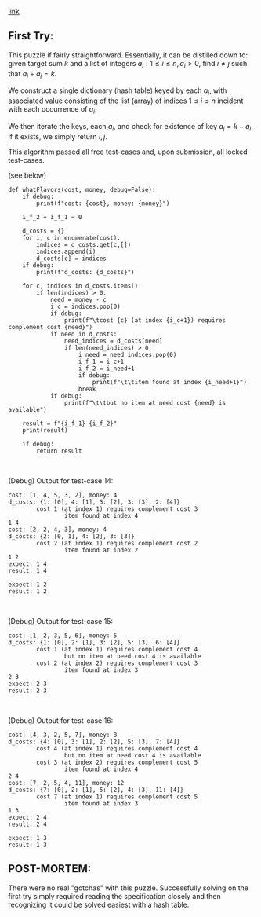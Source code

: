 [link](https://www.hackerrank.com/challenges/ctci-ice-cream-parlor/problem?h_l=interview&playlist_slugs%5B%5D=interview-preparation-kit&playlist_slugs%5B%5D=search)


## First Try:

This puzzle if fairly straightforward.  Essentially, it can be distilled down to: given target sum $k$ and a list of integers $a_i: 1 \le i \le n, a_i > 0$, find $i \ne j$ such that $a_i + a_j = k$.

We construct a single dictionary (hash table) keyed by each $a_i$, with associated value consisting of the list (array) of indices $1 \le i \le n$ incident with each occurrence of $a_i$.

We then iterate the keys, each $a_i$, and check for existence of key $a_j = k - a_i$.  If it exists, we simply return $i, j$.

This algorithm passed all free test-cases and, upon submission, all locked test-cases.

(see below)

```
def whatFlavors(cost, money, debug=False):
    if debug:
        print(f"cost: {cost}, money: {money}")

    i_f_2 = i_f_1 = 0

    d_costs = {}
    for i, c in enumerate(cost):
        indices = d_costs.get(c,[])
        indices.append(i)
        d_costs[c] = indices
    if debug:
        print(f"d_costs: {d_costs}")

    for c, indices in d_costs.items():
        if len(indices) > 0:
            need = money - c
            i_c = indices.pop(0)
            if debug:
                print(f"\tcost {c} (at index {i_c+1}) requires complement cost {need}")
            if need in d_costs:
                need_indices = d_costs[need]
                if len(need_indices) > 0:
                    i_need = need_indices.pop(0)
                    i_f_1 = i_c+1
                    i_f_2 = i_need+1
                    if debug:
                        print(f"\t\titem found at index {i_need+1}")
                    break
            if debug:
                print(f"\t\tbut no item at need cost {need} is available")
        
    result = f"{i_f_1} {i_f_2}"
    print(result)

    if debug:
        return result
```

<p><br>

(Debug) Output for test-case 14:

```
cost: [1, 4, 5, 3, 2], money: 4
d_costs: {1: [0], 4: [1], 5: [2], 3: [3], 2: [4]}
        cost 1 (at index 1) requires complement cost 3
                item found at index 4
1 4
cost: [2, 2, 4, 3], money: 4
d_costs: {2: [0, 1], 4: [2], 3: [3]}
        cost 2 (at index 1) requires complement cost 2
                item found at index 2
1 2
expect: 1 4
result: 1 4

expect: 1 2
result: 1 2
```

<p><br>

(Debug) Output for test-case 15:

```
cost: [1, 2, 3, 5, 6], money: 5
d_costs: {1: [0], 2: [1], 3: [2], 5: [3], 6: [4]}
        cost 1 (at index 1) requires complement cost 4
                but no item at need cost 4 is available
        cost 2 (at index 2) requires complement cost 3
                item found at index 3
2 3
expect: 2 3
result: 2 3
```

<p><br>

(Debug) Output for test-case 16:

```
cost: [4, 3, 2, 5, 7], money: 8
d_costs: {4: [0], 3: [1], 2: [2], 5: [3], 7: [4]}
        cost 4 (at index 1) requires complement cost 4
                but no item at need cost 4 is available
        cost 3 (at index 2) requires complement cost 5
                item found at index 4
2 4
cost: [7, 2, 5, 4, 11], money: 12
d_costs: {7: [0], 2: [1], 5: [2], 4: [3], 11: [4]}
        cost 7 (at index 1) requires complement cost 5
                item found at index 3
1 3
expect: 2 4
result: 2 4

expect: 1 3
result: 1 3
```

## POST-MORTEM:

There were no real "gotchas" with this puzzle.  Successfully solving on the first try simply required reading the specification closely and then recognizing it could be solved easiest with a hash table.


<script type="text/javascript" async

src="https://cdn.mathjax.org/mathjax/latest/MathJax.js?config=TeX-MML-AM_CHTML">